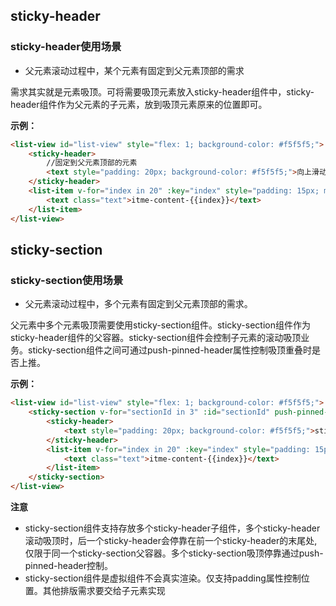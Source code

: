 ## sticky-header

<!-- UTSCOMJSON.sticky-header.description -->

<!-- UTSCOMJSON.sticky-header.attrubute -->

<!-- UTSCOMJSON.sticky-header.event -->

### sticky-header使用场景

+ 父元素滚动过程中，某个元素有固定到父元素顶部的需求

需求其实就是元素吸顶。可将需要吸顶元素放入sticky-header组件中，sticky-header组件作为父元素的子元素，放到吸顶元素原来的位置即可。

**示例：**

```html
<list-view id="list-view" style="flex: 1; background-color: #f5f5f5;">
	<sticky-header>
		//固定到父元素顶部的元素
		<text style="padding: 20px; background-color: #f5f5f5;">向上滑动页面，体验sticky-header吸顶效果。</text>
	</sticky-header>
	<list-item v-for="index in 20" :key="index" style="padding: 15px; margin: 5px 0;background-color: #fff;border-radius: 5px;">
		<text class="text">itme-content-{{index}}</text>
	</list-item>
</list-view>
```

<!-- UTSCOMJSON.sticky-header.example -->

<!-- UTSCOMJSON.sticky-header.compatibility -->

<!-- UTSCOMJSON.sticky-header.children -->

<!-- UTSCOMJSON.sticky-header.reference -->

## sticky-section

<!-- UTSCOMJSON.sticky-section.description -->

<!-- UTSCOMJSON.sticky-section.attrubute -->

<!-- UTSCOMJSON.sticky-section.event -->

### sticky-section使用场景

+ 父元素滚动过程中，多个元素有固定到父元素顶部的需求。

父元素中多个元素吸顶需要使用sticky-section组件。sticky-section组件作为sticky-header组件的父容器。sticky-section组件会控制子元素的滚动吸顶业务。sticky-section组件之间可通过push-pinned-header属性控制吸顶重叠时是否上推。

**示例：**

```html
<list-view id="list-view" style="flex: 1; background-color: #f5f5f5;">
	<sticky-section v-for="sectionId in 3" :id="sectionId" push-pinned-header=false>
		<sticky-header>
			<text style="padding: 20px; background-color: #f5f5f5;">sticky-header吸顶--{{sectionId}}</text>
		</sticky-header>
		<list-item v-for="index in 20" :key="index" style="padding: 15px; margin: 5px 0;background-color: #fff;border-radius: 5px;">
			<text class="text">itme-content-{{index}}</text>
		</list-item>
	</sticky-section>
</list-view>
```

**注意**

+ sticky-section组件支持存放多个sticky-header子组件，多个sticky-header滚动吸顶时，后一个sticky-header会停靠在前一个sticky-header的末尾处, 仅限于同一个sticky-section父容器。多个sticky-section吸顶停靠通过push-pinned-header控制。
+ sticky-section组件是虚拟组件不会真实渲染。仅支持padding属性控制位置。其他排版需求要交给子元素实现

<!-- UTSCOMJSON.sticky-section.example -->

<!-- UTSCOMJSON.sticky-section.compatibility -->

<!-- UTSCOMJSON.sticky-section.children -->

<!-- UTSCOMJSON.sticky-section.reference -->